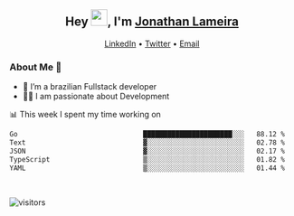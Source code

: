 <h2 align="center">Hey <img src="https://github.com/TheDudeThatCode/TheDudeThatCode/blob/master/Assets/Hi.gif" width="29">, I'm <a href="https://www.linkedin.com/in/jonathanlameira/">Jonathan Lameira</a></h2>
<p align="center">
  <a href="https://www.linkedin.com/in/jonathanlameira/">LinkedIn</a> •
  <a href="https://twitter.com/jlameira">Twitter</a> •
  <a href="mailto:jlameira@gmail.com">Email</a>
</p>

### About Me 🚀
- 🌱  I’m a brazilian Fullstack developer</br>
- 👨‍💻  I am passionate about Development</br>

<!-- ![Jonathan Lameira github stats](https://github-readme-stats.vercel.app/api?username=jlameirameli&show_icons=true&hide_border=true)&nbsp;&nbsp; -->

📊 This week I spent my time working on
<!--START_SECTION:waka-->

```txt
Go                               ██████████████████████░░░   88.12 %
Text                             ▓░░░░░░░░░░░░░░░░░░░░░░░░   02.78 %
JSON                             ▓░░░░░░░░░░░░░░░░░░░░░░░░   02.17 %
TypeScript                       ▒░░░░░░░░░░░░░░░░░░░░░░░░   01.82 %
YAML                             ▒░░░░░░░░░░░░░░░░░░░░░░░░   01.44 %
```

<!--END_SECTION:waka-->

<br />

![visitors](https://visitor-badge.laobi.icu/badge?page_id=jlameira.jlameira)
